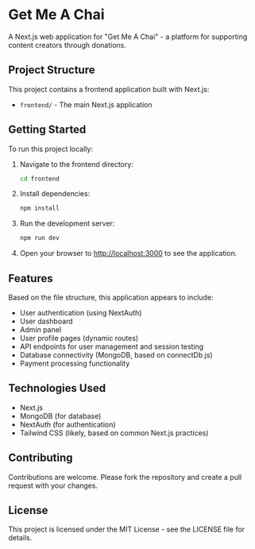 # Get Me A Chai

A Next.js web application for "Get Me A Chai" - a platform for supporting content creators through donations.

## Project Structure

This project contains a frontend application built with Next.js:

- `frontend/` - The main Next.js application

## Getting Started

To run this project locally:

1. Navigate to the frontend directory:
   ```bash
   cd frontend
   ```

2. Install dependencies:
   ```bash
   npm install
   ```

3. Run the development server:
   ```bash
   npm run dev
   ```

4. Open your browser to [http://localhost:3000](http://localhost:3000) to see the application.

## Features

Based on the file structure, this application appears to include:
- User authentication (using NextAuth)
- User dashboard
- Admin panel
- User profile pages (dynamic routes)
- API endpoints for user management and session testing
- Database connectivity (MongoDB, based on connectDb.js)
- Payment processing functionality

## Technologies Used

- Next.js
- MongoDB (for database)
- NextAuth (for authentication)
- Tailwind CSS (likely, based on common Next.js practices)

## Contributing

Contributions are welcome. Please fork the repository and create a pull request with your changes.

## License

This project is licensed under the MIT License - see the LICENSE file for details.
